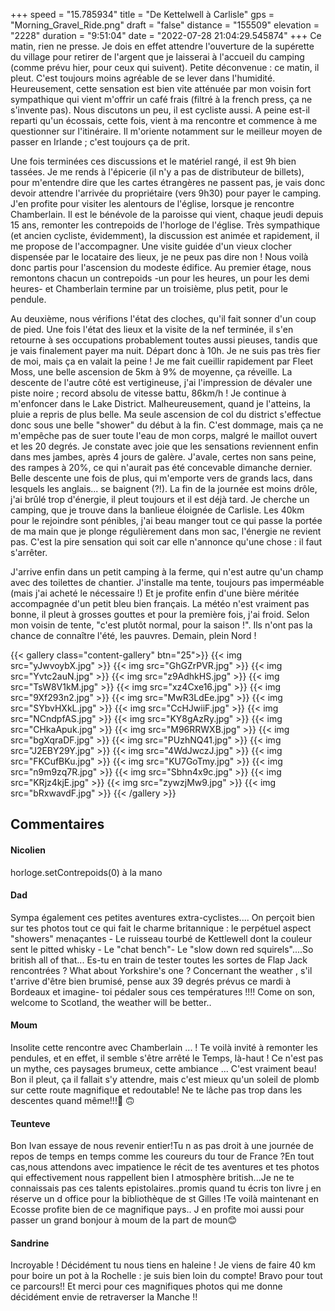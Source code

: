 +++
speed = "15.785934"
title = "De Kettelwell à Carlisle"
gps = "Morning_Gravel_Ride.png"
draft = "false"
distance = "155509"
elevation = "2228"
duration = "9:51:04"
date = "2022-07-28 21:04:29.545874"
+++
Ce matin, rien ne presse. Je dois en effet attendre l'ouverture de la supérette du village pour retirer de l'argent que je laisserai à l'accueil du camping (comme prévu hier, pour ceux qui suivent). Petite déconvenue : ce matin, il pleut. C'est toujours moins agréable de se lever dans l'humidité. Heureusement, cette sensation est bien vite atténuée par mon voisin fort sympathique qui vient m'offrir un café frais (filtré à la french press, ça ne s'invente pas). Nous discutons un peu, il est cycliste aussi. A peine est-il reparti qu'un écossais, cette fois, vient à ma rencontre et commence à me questionner sur l'itinéraire. Il m'oriente notamment sur le meilleur moyen de passer en Irlande ; c'est toujours ça de prit. 

Une fois terminées ces discussions et le matériel rangé, il est 9h bien tassées. Je me rends à l'épicerie (il n'y a pas de distributeur de billets), pour m'entendre dire que les cartes étrangères ne passent pas, je vais donc devoir attendre l'arrivée du propriétaire (vers 9h30) pour payer le camping. J'en profite pour visiter les alentours de l'église, lorsque je rencontre Chamberlain. Il est le bénévole de la paroisse qui vient, chaque jeudi depuis 15 ans, remonter les contrepoids de l'horloge de l'église. Très sympathique (et ancien cycliste, évidemment), la discussion est animée et rapidement, il me propose de l'accompagner. Une visite guidée d'un vieux clocher dispensée par le locataire des lieux, je ne peux pas dire non ! Nous voilà donc partis pour l'ascension du modeste édifice. Au premier étage, nous remontons chacun un contrepoids -un pour les heures, un pour les demi heures- et Chamberlain termine par un troisième, plus petit, pour le pendule.

Au deuxième, nous vérifions l'état des cloches, qu'il fait sonner d'un coup de pied. Une fois l'état des lieux et la visite de la nef terminée, il s'en retourne à ses occupations probablement toutes aussi pieuses, tandis que je vais finalement payer ma nuit. Départ donc à 10h. Je ne suis pas très fier de moi, mais ça en valait la peine ! Je me fait cueillir rapidement par Fleet Moss, une belle ascension de 5km à 9% de moyenne, ça réveille. La descente de l'autre côté est vertigineuse, j'ai l'impression de dévaler une piste noire ; record absolu de vitesse battu, 86km/h !
Je continue à m'enfoncer dans le Lake District. Malheureusement, quand je l'atteins, la pluie a repris de plus belle. Ma seule ascension de col du district s'effectue donc sous une belle "shower" du début à la fin. C'est dommage, mais ça ne m'empêche pas de suer toute l'eau de mon corps, malgré le maillot ouvert et les 20 degrés. Je constate avec joie que les sensations reviennent enfin dans mes jambes, après 4 jours de galère. J'avale, certes non sans peine, des rampes à 20%, ce qui n'aurait pas été concevable dimanche dernier. Belle descente une fois de plus, qui m'emporte vers de grands lacs, dans lesquels les anglais... se baignent (?!). La fin de la journée est moins drôle, j'ai brûlé trop d'énergie, il pleut toujours et il est déjà tard. Je cherche un camping, que je trouve dans la banlieue éloignée de Carlisle. Les 40km pour le rejoindre sont pénibles, j'ai beau manger tout ce qui passe la portée de ma main que je plonge régulièrement dans mon sac, l'énergie ne revient pas. C'est la pire sensation qui soit car elle n'annonce qu'une chose : il faut s'arrêter. 

J'arrive enfin dans un petit camping à la ferme, qui n'est autre qu'un champ avec des toilettes de chantier. J'installe ma tente, toujours pas imperméable (mais j'ai acheté le nécessaire !) Et je profite enfin d'une bière méritée accompagnée d'un petit bleu bien français. La météo n'est vraiment pas bonne, il pleut à grosses gouttes et pour la première fois, j'ai froid. Selon mon voisin de tente, "c'est plutôt normal, pour la saison !". Ils n'ont pas la chance de connaître l'été, les pauvres. Demain, plein Nord !

{{< gallery class="content-gallery" btn="25">}}
{{< img src="yJwvoybX.jpg" >}}
{{< img src="GhGZrPVR.jpg" >}}
{{< img src="Yvtc2auN.jpg" >}}
{{< img src="z9AdhkHS.jpg" >}}
{{< img src="TsW8V1kM.jpg" >}}
{{< img src="xz4Cxe16.jpg" >}}
{{< img src="9Xf293n2.jpg" >}}
{{< img src="MwR3LdEe.jpg" >}}
{{< img src="SYbvHXkL.jpg" >}}
{{< img src="CcHJwiiF.jpg" >}}
{{< img src="NCndpfAS.jpg" >}}
{{< img src="KY8gAzRy.jpg" >}}
{{< img src="CHkaApuk.jpg" >}}
{{< img src="M96RRWXB.jpg" >}}
{{< img src="bgXqraDF.jpg" >}}
{{< img src="PUzhNQ41.jpg" >}}
{{< img src="J2EBY29Y.jpg" >}}
{{< img src="4WdJwczJ.jpg" >}}
{{< img src="FKCufBKu.jpg" >}}
{{< img src="KU7GoTmy.jpg" >}}
{{< img src="n9m9zq7R.jpg" >}}
{{< img src="Sbhn4x9c.jpg" >}}
{{< img src="KRjz4kjE.jpg" >}}
{{< img src="zywzjMw9.jpg" >}}
{{< img src="bRxwavdF.jpg" >}}
{{< /gallery >}}

## Commentaires
#### Nicolien
horloge.setContrepoids(0) à la mano
#### Dad
Sympa également ces petites aventures extra-cyclistes....
On perçoit bien sur tes photos tout ce qui fait le charme britannique : le perpétuel aspect "showers" menaçantes - Le ruisseau tourbé de Kettlewell dont la couleur sent le pitted whisky - Le "chat bench"- Le "slow down red squirels"....So british all of that...
Es-tu en train de tester toutes les sortes de Flap Jack rencontrées ? What about Yorkshire's one ?
Concernant the weather , s'il t'arrive d'être bien brumisé, pense aux 39 degrés prévus ce mardi à Bordeaux et imagine- toi pédaler sous ces températures !!!!
Come on son, welcome to Scotland, the weather will be better..
#### Moum
Insolite cette rencontre 
avec Chamberlain ... ! Te voilà invité à remonter les pendules, et en effet, il semble s'être arrêté le Temps, là-haut !
Ce n'est pas un mythe, ces paysages brumeux, cette ambiance ... C'est vraiment  beau! Bon il pleut, ça il fallait s'y attendre, mais c'est mieux qu'un soleil de plomb sur cette route magnifique et redoutable! Ne te lâche pas trop dans les descentes quand même!!!🫣 🙃
#### Teunteve
Bon Ivan essaye de nous revenir entier!Tu n as pas droit à une journée de repos de temps en temps comme les coureurs du tour de France ?En tout cas,nous attendons avec impatience  le récit de tes aventures et tes photos qui effectivement nous rappellent bien l atmosphère british...Je ne te connaissais pas ces talents epistolaires..promis quand tu écris ton livre j en réserve un d office pour la bibliothèque de st Gilles !Te voilà maintenant en Ecosse profite bien de ce magnifique pays..
J en profite moi aussi pour passer un grand bonjour à moum de la part de moun😊
#### Sandrine
Incroyable ! Décidément tu nous tiens en haleine !
 Je viens de faire 40 km pour boire un pot à la Rochelle : je suis bien loin du compte!
Bravo pour tout ce parcours!! Et merci pour ces magnifiques photos qui me donne décidément envie de retraverser la Manche !!
